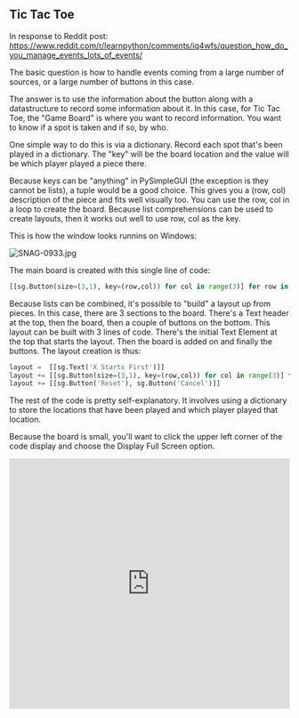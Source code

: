 ## Tic Tac Toe 

In response to Reddit post:
https://www.reddit.com/r/learnpython/comments/iq4wfs/question_how_do_you_manage_events_lots_of_events/

The basic question is how to handle events coming from a large number of sources, or a large number of buttons in this case.

The answer is to use the information about the button along with a datastructure to record some information about it.  In this case, for Tic Tac Toe, the "Game Board" is where you want to record information.  You want to know if a spot is taken and if so, by who.

One simple way to do this is via a dictionary.  Record each spot that's been played in a dictionary.  The "key" will be the board location and the value will be which player played a piece there.

Because keys can be "anything" in PySimpleGUI (the exception is they cannot be lists), a tuple would be a good choice.  This gives you a (row, col) description of the piece and fits well visually too.  You can use the row, col in a loop to create the board.  Because list comprehensions can be used to create layouts, then it works out well to use row, col as the key.

This is how the window looks runnins on Windows:

![SNAG-0933.jpg](/api/files/5f5cf5e5a3ab12a454fa21dc/snag-0933.jpeg "SNAG-0933.jpg")


The main board is created with this single line of code:

```python
[[sg.Button(size=(3,1), key=(row,col)) for col in range(3)] for row in range(3)]
```

Because lists can be combined, it's possible to "build" a layout up from pieces.  In this case, there are 3 sections to the board.  There's a Text header at the top, then the board, then a couple of buttons on the bottom.  This layout can be built with 3 lines of code.   There's the initial Text Element at the top that starts the layout.  Then the board is added on and finally the buttons.  The layout creation is thus:

```python
layout =  [[sg.Text('X Starts First')]]
layout += [[sg.Button(size=(3,1), key=(row,col)) for col in range(3)] for row in range(3)]
layout += [[sg.Button('Reset'), sg.Button('Cancel')]]
```

The rest of the code is pretty self-explanatory.  It involves using a dictionary to store the locations that have been played and which player played that location.

Because the board is small, you'll want to click the upper left corner of the code display and choose the Display Full Screen option.

<iframe src='https://trinket.io/embed/pygame/09309ffae2?start=result' width='100%' height='450' frameborder='0' marginwidth='0' marginheight='0' allowfullscreen></iframe>

